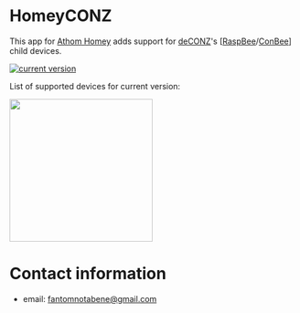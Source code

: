 # HomeyCONZ

This app for [Athom Homey](https://homey.app/en-us/) adds support for [deCONZ](https://www.dresden-elektronik.de/funk/software/deconz.html)'s [[RaspBee](https://www.phoscon.de/en/raspbee)/[ConBee](https://www.phoscon.de/en/conbee)] child devices.

[![current version](https://img.shields.io/badge/version-0.9.0-<COLOR>.svg)](https://shields.io/)

List of supported devices for current version:

<img src="https://github.com/fantomnotabene/HomeyCONZ/raw/master/.github/supported_devices.jpg" width="250">

# Contact information

- email: [fantomnotabene@gmail.com](mailto:fantomnotabene@gmail.com)
